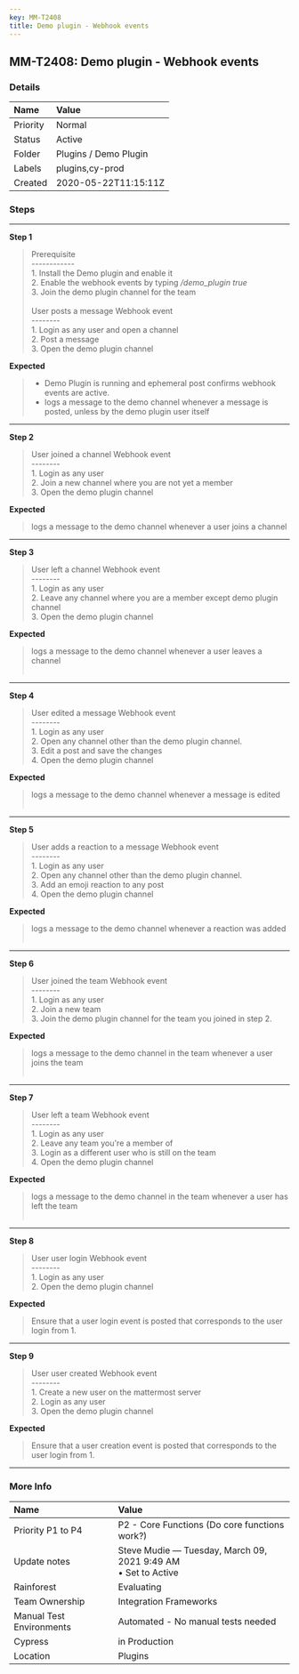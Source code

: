 ```yaml
---
key: MM-T2408
title: Demo plugin - Webhook events
---
```


## MM-T2408: Demo plugin - Webhook events

### Details

| Name     | Value                 |
| :------- | :-------------------- |
| Priority | Normal                |
| Status   | Active                |
| Folder   | Plugins / Demo Plugin |
| Labels   | plugins,cy-prod       |
| Created  | 2020-05-22T11:15:11Z  |

### Steps

<hr/>

**Step 1**

> <article>Prerequisite<br>------------<br>1. Install the Demo plugin and enable it<br>2. Enable the webhook events by typing <em>/demo_plugin true</em><br>3. Join the demo plugin channel for the team<br><br>User posts a message Webhook event<br>--------<br>1. Login as any user and open a channel<br>2. Post a message<br>3. Open the demo plugin channel</article>

**Expected**

> <article><ul><li>Demo Plugin is running and ephemeral post confirms webhook events are active.</li><li>logs a message to the demo channel whenever a message is posted, unless by the demo plugin user itself</li></ul></article>

<hr/>

**Step 2**

> <article>User joined a channel Webhook event<br>--------<br>1. Login as any user<br>2. Join a new channel where you are not yet a member<br>3. Open the demo plugin channel</article>

**Expected**

> <article>logs a message to the demo channel whenever a user joins a channel</article>

<hr/>

**Step 3**

> <article>User left a channel Webhook event<br>--------<br>1. Login as any user<br>2. Leave any channel where you are a member except demo plugin channel<br>3. Open the demo plugin channel</article>

**Expected**

> <article>logs a message to the demo channel whenever a user leaves a channel<br><br></article>

<hr/>

**Step 4**

> <article>User edited a message Webhook event<br>--------<br>1. Login as any user<br>2. Open any channel other than the demo plugin channel.<br>3. Edit a post and save the changes<br>4. Open the demo plugin channel</article>

**Expected**

> <article>logs a message to the demo channel whenever a message is edited<br><br></article>

<hr/>

**Step 5**

> <article>User adds a reaction to a message Webhook event<br>--------<br>1. Login as any user<br>2. Open any channel other than the demo plugin channel.<br>3. Add an emoji reaction to any post<br>4. Open the demo plugin channel</article>

**Expected**

> <article>logs a message to the demo channel whenever a reaction was added<br><br></article>

<hr/>

**Step 6**

> <article>User joined the team Webhook event<br>--------<br>1. Login as any user <br>2. Join a new team<br>3. Join the demo plugin channel for the team you joined in step 2.</article>

**Expected**

> <article>logs a message to the demo channel in the team whenever a user joins the team<br><br></article>

<hr/>

**Step 7**

> <article>User left a team Webhook event<br>--------<br>1. Login as any user<br>2. Leave any team you're a member of<br>3. Login as a different user who is still on the team<br>4. Open the demo plugin channel</article>

**Expected**

> <article>logs a message to the demo channel in the team whenever a user has left the team<br><br></article>

<hr/>

**Step 8**

> <article>User user login Webhook event<br>--------<br>1. Login as any user<br>2. Open the demo plugin channel</article>

**Expected**

> <article>Ensure that a user login event is posted that corresponds to the user login from 1.</article>

<hr/>

**Step 9**

> <article>User user created Webhook event<br>--------<br>1. Create a new user on the mattermost server<br>2. Login as any user<br>3. Open the demo plugin channel</article>

**Expected**

> <article>Ensure that a user creation event is posted that corresponds to the user login from 1.</article>

<hr/>

### More Info

| Name                     | Value                                                            |
| :----------------------- | :--------------------------------------------------------------- |
| Priority P1 to P4        | P2 - Core Functions (Do core functions work?)                    |
| Update notes             | Steve Mudie — Tuesday, March 09, 2021 9:49 AM<br>• Set to Active |
| Rainforest               | Evaluating                                                       |
| Team Ownership           | Integration Frameworks                                           |
| Manual Test Environments | Automated - No manual tests needed                               |
| Cypress                  | in Production                                                    |
| Location                 | Plugins                                                          |
